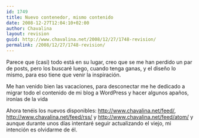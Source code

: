 ```yaml
---
id: 1749
title: Nuevo contenedor, mismo contenido
date: 2008-12-27T12:04:10+02:00
author: Chavalina
layout: revision
guid: http://www.chavalina.net/2008/12/27/1748-revision/
permalink: /2008/12/27/1748-revision/
---
```

Parece que (casi) todo está en su lugar, creo que se me han perdido un par de posts, pero los buscaré luego, cuando tenga ganas, y el diseño lo mismo, para eso tiene que venir la inspiración.

Me han venido bien las vacaciones, para desconectar me he dedicado a migrar todo el contenido de mi blog a WordPress y hacer algunos apaños, ironías de la vida

Ahora tenéis los nuevos disponibles: <http://www.chavalina.net/feed/>, <http://www.chavalina.net/feed/rss/> y <http://www.chavalina.net/feed/atom/> y aunque durante unos días intentaré seguir actualizando el viejo, mi intención es olvidarme de él.